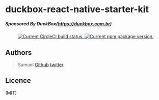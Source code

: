 <p align="center">

# duckbox-react-native-starter-kit

</p>

##### Sponsored By DuckBox(https://duckbox.com.br) 


<p align="center">
  <a href="https://circleci.com/gh/facebook/react-native">
    <img src="https://circleci.com/gh/facebook/react-native.svg?style=shield" alt="Current CircleCI build status." />
  </a>
  <a href="https://www.npmjs.org/package/react-native">
    <img src="https://badge.fury.io/js/react-native.svg" alt="Current npm package version." />
  </a>
</p>

## Authors

>Samuel
[Github](https://github.com/samupp2758)
[twitter](https://twitter.com/samupp2758)

## Licence

(MIT)